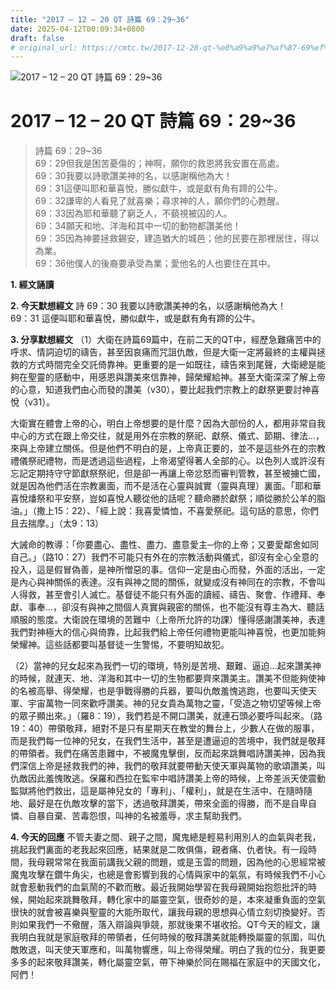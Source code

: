 ```yaml
---
title: "2017 – 12 – 20 QT 詩篇 69：29~36"
date: 2025-04-12T00:09:34+0800
draft: false
# original_url: https://cmtc.tw/2017-12-20-qt-%e8%a9%a9%e7%af%87-69%ef%bc%9a2936
---
```


![2017 – 12 – 20 QT 詩篇 69：29\~36](/images/qt.jpg   "2017 – 12 – 20 QT 詩篇 69：29\~36")

# 2017 – 12 – 20 QT 詩篇 69：29\~36

> 詩篇 69：29\~36  
> 69：29但我是困苦憂傷的；神啊，願你的救恩將我安置在高處。  
> 69：30我要以詩歌讚美神的名，以感謝稱他為大！  
> 69：31這便叫耶和華喜悅，勝似獻牛，或是獻有角有蹄的公牛。  
> 69：32謙卑的人看見了就喜樂；尋求神的人，願你們的心甦醒。  
> 69：33因為耶和華聽了窮乏人，不藐視被囚的人。  
> 69：34願天和地、洋海和其中一切的動物都讚美他！  
> 69：35因為神要拯救錫安，建造猶大的城邑；他的民要在那裡居住，得以為業。  
> 69：36他僕人的後裔要承受為業；愛他名的人也要住在其中。

**1. 經文誦讀**

**2.  今天默想經文**
詩 69：30 我要以詩歌讚美神的名，以感謝稱他為大！  
69：31 這便叫耶和華喜悅，勝似獻牛，或是獻有角有蹄的公牛。

**3. 分享默想經文**
（1）大衛在詩篇69篇中，在前二天的QT中，經歷急難痛苦中的呼求、情詞迫切的禱告，甚至因哀痛而咒詛仇敵，但是大衛一定將最終的主權與拯救的方式時間完全交託倚靠神。更重要的是一如既往，禱告來到尾聲，大衛總是能夠在聖靈的感動中，用感恩與讚美來信靠神，歸榮耀給神。甚至大衛深深了解上帝的心意，知道我們由心而發的讚美（v30），要比起我們宗教上的獻祭更要討神喜悅（v31）。

大衛實在體會上帝的心，明白上帝想要的是什麼？因為大部份的人，都用非常自我中心的方式在跟上帝交往，就是用外在宗教的祭祀、獻祭、儀式、節期、律法…，來與上帝建立關係。但是他們不明白的是，上帝真正要的，並不是這些外在的宗教禮儀祭祀禮物，而是透過這些過程，上帝渴望得著人全部的心。以色列人或許沒有忘記定期持守守節獻祭祭祀，但是卻一再讓上帝忿怒而審判管教，甚至被擄亡國，就是因為他們活在宗教裏面，而不是活在心靈與誠實（靈與真理）裏面。「耶和華喜悅燔祭和平安祭，豈如喜悅人聽從他的話呢？聽命勝於獻祭；順從勝於公羊的脂油。」（撒上15：22）、「經上說：我喜愛憐恤，不喜愛祭祀。這句話的意思，你們且去揣摩。」（太9：13）

大誡命的教導：「你要盡心、盡性、盡力、盡意愛主─你的上帝；又要愛鄰舍如同自己。」（路10：27）我們不可能只有外在的宗教活動與儀式，卻沒有全心全意的投入，這是假冒偽善，是神所憎惡的事。信仰一定是由心而發，外面的活出，一定是內心與神關係的表達。沒有與神之間的關係，就變成沒有神同在的宗教，不會叫人得救，甚至會引人滅亡。基督徒不能只有外面的讀經、禱告、聚會、作禮拜、奉獻、事奉…，卻沒有與神之間個人真實與親密的關係，也不能沒有尊主為大、聽話順服的態度。大衛說在環境的苦難中（上帝所允許的功課）懂得感謝讚美神，表達我們對神極大的信心與倚靠，比起我們給上帝任何禮物更能叫神喜悅，也更加能夠榮耀神。這些話都要叫基督徒一生警惕，不要明知故犯。

（2）當神的兒女起來為我們一切的環境，特別是苦境、艱難、逼迫…起來讚美神的時候，就連天、地、洋海和其中一切的生物都要齊來讚美主。讚美不但能夠使神的名被高舉、得榮耀，也是爭戰得勝的兵器，要叫仇敵羞愧逃跑，也要叫天使天軍、宇宙萬物一同來歡呼讚美。神的兒女貴為萬物之靈，「受造之物切望等候上帝的眾子顯出來。」（羅8：19），我們若是不開口讚美，就連石頭必要呼叫起來。（路19：40）帶領敬拜，絕對不是只有星期天在教堂的舞台上，少數人在做的服事，而是我們每一位神的兒女，在我們生活中，甚至是遭逼迫的苦境中，我們就是敬拜的帶領者。我們在痛苦患難中，不被魔鬼擊倒，反而起來跳舞唱詩讚美神，因為我們深信上帝是拯救我們的神，我們的敬拜就要帶動天使天軍與萬物的歌頌讚美，叫仇敵因此羞愧敗逃。保羅和西拉在監牢中唱詩讚美上帝的時候，上帝差派天使震動監獄將他們救出，這是屬神兒女的「專利」、「權利」，就是在生活中、在隨時隨地、最好是在仇敵攻擊的當下，透過敬拜讚美，帶來全面的得勝，而不是自卑自憐、自暴自棄、苦毒怨恨，叫神的名被羞辱，求主幫助我們。

**4. 今天的回應**
不管夫妻之間、親子之間，魔鬼總是輕易利用別人的血氣與老我，挑起我們裏面的老我起來回應，結果就是二敗俱傷，親者痛、仇者快。有一段時間，我母親常常在我面前講我父親的問題，或是玉雲的問題，因為他的心思經常被魔鬼攻擊在鑽牛角尖，也總是會影響到我的心情與家中的氣氛，有時候我們不小心就會惹動我們的血氣鬧的不歡而散。最近我開始學習在我母親開始抱怨批評的時候，開始起來跳舞敬拜，轉化家中的屬靈空氣，很奇妙的是，本來凝重負面的空氣很快的就會被喜樂與聖靈的大能所取代，讓我母親的思想與心情立刻切換變好。否則如果我們一不儆醒，落入辯論與爭競，那就後果不堪收拾。QT今天的經文，讓我明白我就是家庭敬拜的帶領者，任何時候的敬拜讚美就能轉換屬靈的氛圍，叫仇敵敗退，叫天使天軍應和，叫萬物響應，叫上帝得榮耀。明白了我的位分，我更要多多的起來敬拜讚美，轉化屬靈空氣，帶下神樂於同在賜福在家庭中的天國文化，阿們！
